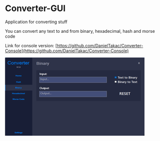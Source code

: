 # Converter-GUI
Application for converting stuff

You can convert any text to and from binary, hexadecimal, hash and morse code

Link for console version: [https://github.com/DanielTakac/Converter-Console](https://github.com/DanielTakac/Converter-Console)

![img1](converter-gui-img-1.png)
